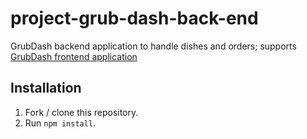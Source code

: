 # project-grub-dash-back-end

GrubDash backend application to handle dishes and orders; supports [GrubDash frontend application](https://github.com/Thinkful-Ed/starter-grub-dash-front-end)

## Installation

1. Fork / clone this repository.
1. Run `npm install`.
